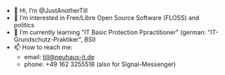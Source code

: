 - 👋 Hi, I’m @JustAnotherTill
- 👀 I’m interested in Free/Libre Open Source Software (FLOSS) and politics
- 🌱 I’m currently learning "IT Basic Protection Ppractitioner" (german: "IT-Grundschutz-Praktiker", BSI)
- 📫 How to reach me:
  - email: till@neuhaus-it.de
  - phone: +49 162 3255518 (also for Signal-Messenger)

<!---
JustAnotherTill/JustAnotherTill is a ✨ special ✨ repository because its `README.md` (this file) appears on your GitHub profile.
You can click the Preview link to take a look at your changes.
--->
